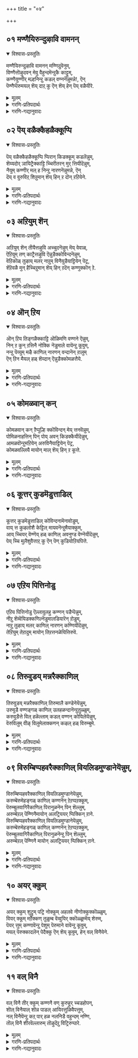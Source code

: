 +++
title = "०४"

+++


## ०१ मण्णैयिरुन्दुऴावि वामनन्
<details open><summary>विश्वास-प्रस्तुतिः</summary>

मण्णैयिरुन्दुऴावि वामनन् मण्णिदुवॆनुम्,  
विण्णैत्तॊऴुदवन् मेवु वैहुन्दमॆन्ऱुकै काट्टुम्,  
कण्णैयुण्णीर् मल्हनिन्ऱु कडल् वण्ननॆन्नुमन्ने\!, ऎन्   
पॆण्णैप्पॆरुमयल् शॆय् दाऱ् कु ऎन् शॆय् हेन् पॆय् वळैयीरे.
</details>

<details><summary>मूलम्</summary>

मण्णैयिरुन्दुऴावि वामनन् मण्णिदुवॆनुम्,  
विण्णैत्तॊऴुदवन् मेवु वैहुन्दमॆन्ऱुकै काट्टुम्,  
कण्णैयुण्णीर् मल्हनिन्ऱु कडल् वण्ननॆन्नुमन्ने\!, ऎन्   
पॆण्णैप्पॆरुमयल् शॆय् दाऱ् कु ऎन् शॆय् हेन् पॆय् वळैयीरे.
</details>

<details><summary>गरणि-प्रतिपदार्थः</summary>

मण्णै = भूमियन्नु, इरुन्दु = बग्गि, तुऴावि = सवरि \(कैयिन्द\), वामनन् मण् इदु = इदु वामनन भूमि, ऎन्नुम् = ऎन्नुत्ताळॆ, विण्णै = आकाशक्कॆ, तॊऴुदु = कैमुगिदु, अवन् मेवु = अवनु नित्यवास माडुव, वैहुन्दम् ऎन्ऱु = वैकुण्ठ ऎन्दु, कैकाट्टुम् = तोरिसुत्ताळॆ \(कैचाचि\), कण्णै = कण्णन्नु, उळ् नीर् = ऒळगिन नीरु, मल् ह निन्ऱु = उक्कि हरियुवन्तॆ निन्तिरलु, कडल् वण्णन् ऎन्नुम् = कडलिन बण्णदवनु ऎन्नुत्ताळॆ, अन्ने = तायन्दिरे, ऎन् पॆण्णै = नन्न मगळन्नु \(मगळिगॆ\) पॆरुमयल् शॆय् दा ऱ् कु = दॊड्ड हुच्चियन्नु माडिदवरिगॆ, \(दॊड्ड हुच्चु हिडिसिदवरिगॆ\), ऎन् शॆय् हेन् = एनु माडलि, पॆय् वळैयीरे = कैयल्लि बळॆयन्नु धरिसिरुववरे. 
</details>

<details><summary>गरणि-गद्यानुवादः</summary>

बग्गि भूमियन्नु कैयिन्द सवरि, ’इदु वामनन भूमि’ ऎन्नुत्ताळॆ, आकाशक्कॆ कैमुगिद, अत्त कडॆ कैमाडि तोरिसुत्ता, ’अवनु नित्यवास माडुव वैकुण्ठ’ ऎन्नुत्ताळॆ. कण्णल्लि उक्किहरियुवन्तॆ नीरु निन्तिरलु, ’कडल् वण्ण’ ऎन्नुत्ताळॆ. कैयल्लि बळॆयन्नु धरिसिरुववरे, नन्न मगळिगॆ दॊड्ड हुच्चु हिडिसिदवरिगॆ एनु माडलि? 

ई तिरुवाय् मॊऴियल्लि आळ्वाररु मत्तॆ ’नायकि’ आगिद्दारॆ. तन्न नायकनन्नु कुरितु बगॆबगॆयागि स्मरिसुत्ताळॆ. कण्णॆदुरल्लि अवळिगॆ कण्डु बन्द याव होलुव वस्तुवादरू अवन \(भगवन्तन\) नॆनपन्नु मूडिसुत्तदॆ. 

नायकिय विचित्रवर्तनॆयन्नु कण्डु अवळ ’तायि’ \(नायकिगॆ ऒब्ब तायियिद्दाळॆम्ब भावनॆ\) मरुगुत्ताळॆ. तन्न मगळु ऎल्ला हॆङ्गळन्तॆ प्रापञ्चिक सुखदत्त योचनॆयन्नु हरिसुवुदिल्लवल्ल\! अप्रापञ्चिक रीतियल्लि अवळु नडॆदुकॊळ्ळुत्तिद्दाळल्ल\! अवळ आशॆपूर्णगॊळ्ळुवुदिल्लवल्ल\! ऎम्ब ई व्यथॆयन्नु आ”तायि’ इतर तायन्दिरॊडनॆ हेळिकॊण्डु विलपिसुत्ताळॆ. भगवद्विषयिक भावनॆगळिन्द तुम्बिद ई तिरुवाय् मॊऴि स्वारस्यपूर्णवागिदॆ. 

“मण्णैयिरुन्दु तुळावि वामनन् मण् ऎन्नुम्” – “नन्न मगळु नॆलवन्नु कैयिन्द सवरुत्ता, अदर बगॆगॆ विश्वासवन्नु तोरिसुत्ता, ’इदु वामन नॆल’ ऎन्नुत्ताळॆ”. इल्लि, वामन त्रिविक्रमावतारगळ भगवन्तन अद्भुतलीलॆयन्नु नॆनपिगॆ तरुत्तदॆ. दिव्यसुन्दरनाद वामनवटुवागि बलिचक्रवर्तिय यागशालॆगॆ भगवन्तनु बन्द. तन्न हॆज्जॆयल्लि मूरु हॆज्जॆगळ नॆलवन्नु बेडिद. दानवन्नु बलियिन्द पडॆदुकॊण्ड कूडले स्वामियु त्रिविक्रमनागि बॆळॆद. तन्न ऒन्दु हॆज्जॆयन्नु भूमिय तुम्ब विस्तरिसि, ’इदो ऒन्दु हॆज्जॆ आयितु’ ऎन्द. अन्दिनिन्द भूमियु भगवन्तन स्वत्ते ऎम्ब सत्यवन्नु तोरिसिकॊट्ट. 

“विण्णैत्तॊऴुदु अवन् मेवु वैहुन्दम् ऎन्ऱु कैकाट्टुवन्” ’नन्न मगळु आकाशक्कॆ कैमुगिदु, अत्त कडॆ कैचाचि, “अदु अवनिरुव वैकुण्ठ” ऎन्नुत्ताळॆ. भूमियू आकाशवू भगवन्तन सृष्टियाद पञ्चभूतगळन्नु सूचिसुवुदु. पञ्चभूतगळिन्दले जगत्तिन ऎल्ला वस्तुगळु सृष्टियादवु. ’नायकि’यू अष्टे\! ’नानू अवन सृष्टिये, अवन स्वत्ते’ ऎन्दु अवळ भावनॆ इरबहुदु. आकाशद दिक्किनल्ले, ऎन्दरॆ, मेलण दिक्किनल्लि ’परमपद’विदॆयॆन्नुत्तारॆ. ’नायकि’गॆ अदर नॆनपु बन्दिरबेकु. तानु तन्न प्रियनॊडनॆ सेरि आनन्दिसुव स्थळवे वैकुण्ठ \(परमपद\) ऎन्दु अवळ मनस्सिगॆ बन्दिरबेकु. अरितु, इल्लि परमपदद स्मरणॆ इदॆ. 

कण्णैयुण्णीर् मल् ह निन्ऱु कडल् वण्णनॆन्नुम्” – अवळु”कडल् वण्ण’ ऎन्दु तन्न नायकनन्नु स्मरिसिकॊळ्ळुत्ताळॆ. अवन नॆनपु बन्दागलॆल्ला, अवनन्नु स्मरिसिकॊण्डागलॆल्ला, अवळ कण्णुगळल्लि नीरु तुम्बि तुळुकुत्तदॆ. ऎष्टु बगॆयल्लि भगवन्तनन्नु कुरितु चिन्तिसिदरू अवन कृपॆ तनगॆ उण्टागलिल्लवल्ल ऎन्दु अवळ कॊरगु. अदन्नु सूचिसुवुदु आ कण्णीरु. 

तायि हेळुत्ताळॆ- कैगळल्लि बळॆगळन्नु धरिसिदवरे \(ऎन्दरॆ, सौभाग्यवतियरागि मक्कळन्नु पडॆदु संसारनडॆसुत्ता, जीवनद कष्टसुखगळन्नू दुःखसङ्कटगळन्नू अनुभविसि अरितवरु – इतर मातॆयरु\) नन्न मगळिगॆ बलवाद हुच्चु हिडिदिदॆ. अदु भगवद्विषयवाद हुच्चु, कण्डिरा\! अवळु नॆलवन्नु सवरुत्ता ’इदु वामनन नॆल’ ऎन्नुत्ताळॆ. आकाशक्कॆ कैमुगिदु, कैचाचि, ’अदु अवन परमपद’ ऎन्नुत्ताळॆ. अवन तिरुनामगळन्नु स्मरिसुत्ता, अवळ कण्णुगळल्लि नीरु तुम्बि तुळुकुत्तदॆ. हीगॆ, अवळिगॆ व्यामोहद हुच्चन्नु हिडिसिदवन विषयदल्लि नानेनु माडलि? 

पाशुरद उद्दक्कू भक्तिभाववन्नु हेळुत्तदॆ. उत्कटवागि भक्तियुळ्ळवनु ऒन्दु बगॆय ’हुच्चने’, अवनदु ’भक्तिय हुच्चु’ –’भगवन्तन हुच्चु’.

भगवन्तनु नमगॆ नीडिरुव ऎल्ला सौकार्यगळिगू नावु कृतज्ञरागि, अवनिगॆ नम्रतॆयिन्द ऎरगुत्ता, अवनन्नु ऎडॆबिडदन्तॆ स्मरिसुत्तिरुवुदे अवनल्लि भक्तिमाडुव रीति- ऎन्दु सूचिसलागिदॆ.
</details>



## ०२ पॆय् वळैक्कैहळैक्कूप्पि
<details open><summary>विश्वास-प्रस्तुतिः</summary>

पॆय् वळैक्कैहळैक्कूप्पि प्पिरान् किडक्कूम् कडलॆन्नुम्,  
शॆय्यदोर् ञायिट्रैक्काट्टि च्चिरीतरन् मुर् त्तियीदॆन्नुम्,  
नैयुम् कण्णीर् मल् ह निन्ऱु नारणनॆन्नुमन्ने, ऎन्  
दॆय् व वुरुविऱ् शिऱुमान् शॆय् हिन् ऱ दॊन् ऱऱियेने.
</details>

<details><summary>मूलम्</summary>

पॆय् वळैक्कैहळैक्कूप्पि प्पिरान् किडक्कूम् कडलॆन्नुम्,  
शॆय्यदोर् ञायिट्रैक्काट्टि च्चिरीतरन् मुर् त्तियीदॆन्नुम्,  
नैयुम् कण्णीर् मल् ह निन्ऱु नारणनॆन्नुमन्ने, ऎन्  
दॆय् व वुरुविऱ् शिऱुमान् शॆय् हिन् ऱ दॊन् ऱऱियेने.
</details>

<details><summary>गरणि-प्रतिपदार्थः</summary>

पॆय् वळैक्कै = तॊट्ट बळॆगळ कैगळन्नु, कूप्पि = जोडिसि \(अञ्जलि माडि\), पिरान् = परमोपकारियु, किडक्कूम् = पवडिसुव, कडल् = कडलु, ऎन्नुम् = ऎन्नुत्ताळॆ, शॆय्यदु = सुन्दरवाद \(कॆम्बण्णद\), ओर् = साटियिल्लद, ञायिट्रै काट्टि = सूर्यनन्नु तोरिसि, शिरीतरन् मूर् त्ति = श्रीधरन मूर्तियु, ईदु ऎन्नुम् = इदे ऎन्नुत्ताळॆ, नैयुम् = बाडि होगुत्ताळॆ \(कॊरगुत्ताळॆ\), कृशहॊन्दुत्ताळॆ, कण् नीर् मल् हि = कण्णल्लि तुळुकुवन्तॆ नीरु निन्तु, नारणन् ऎन्नुम् = नार्‍आयण, ऎन्नुत्ताळॆ, अन्ने = तायन्दिरॆ, ऎन् दॆय् वम् = नन्न देवतॆये आदवळु, उरुविल् = रूपदल्लि शिरुमान् = ऎळॆयहरॆयद जिङ्कॆयन्तिरुववळु, शॆय् हिन् ऱदु = माडुत्तिरुवुदु, ऒन्ऱु = स्वल्पवू, अऱियेने = तिळिदुकॊळ्ळलारॆनल्ल. 
</details>

<details><summary>गरणि-गद्यानुवादः</summary>

तॊट्ट बळॆगळ कैगळन्नु जोडिसि, अञ्जलिमाडि, ’परमोपकारियु पवडिसुव कडलु’ ऎन्नुत्ताळॆ. सुन्दरवाद कॆम्बण्णद सूर्यनन्नु तोरिसि, श्रीधरनमूर्ति इदे ऎन्नुत्ताळॆ. बाडि कृशगॊळ्ळुत्ताळॆ, कण्णल्लि तुळुकुवन्तॆ नीरु निल्ललु, नारायण ऎन्नुत्ताळॆ, तायन्दिरे, नन्न देवतॆये अवळु, रूपदल्लि, ऎळॆय हरॆयद जिङ्कॆयन्तॆ इरुववळु माडुत्तिरुवुदु स्वल्पवू अरियलारॆनल्ल\!

हिन्दिन पाशुरद विषयवन्नु इल्लि मुन्दुवरिसलागिदॆ. 

तायि हेळुत्ताळॆ- मातॆयरे, नन्न मगळु पाल्गडलन्नु स्मरिसिदाग, परमभक्तियिन्द कैमुगियुत्ताळॆ. ’परमोपकारियाद भगवन्तनु अनन्तनन्नु हासुगॆयागि माडिकॊण्डु पवडिसुव स्थळ अदु’ ऎन्नुत्ताळॆ. अवन दिव्यमङ्गळ विग्रहवन्नु अदु नॆनपिगॆ तरुत्तदॆयेनो\! तन्न नायकनिगागि बाडि बसवळियुत्ताळॆ. ’नारायण’ ऎन्दु मुन्तागि अवन नामवन्नु नॆनॆयुवागलॆल्ला अवळ कण्णुगळल्लि नीरु तुम्बि तुळुकुत्तदॆ. रूपदल्लि अवळु देवतॆयॆ\! जिङ्कॆय कण्णुगळन्तिरुव अवळ कण्णुगळे साकु, अवळ सॊबगन्नु हॆच्चिसुवुदक्कॆ. इन्थ ऎळॆय हरॆयद हुडुगियु माडुत्तिरुवुदु एनॆन्दागलि, एकॆ अवळु हागॆ ऎन्दागलि ननगॆ स्वल्पवू अर्थवागुवुदिल्लवल्ल\! 

भक्तन नडॆ, नुडि ऎल्लवू विलक्षण. प्रापञ्चिकदल्लि इळिय मुळुगिदवरिगॆ भक्तन रीति अर्थवागुवुदादरू हेगॆ? 

भगवन्तनन्नु नॆनपिगॆ तरुव विषयगळागलि, वस्तुगळागलि भक्तनिगॆ प्रियवादवु. अवुगळन्नु नोडि आनन्दिसुत्ता, अवुगळन्नु कुरितु हेळुत्ता, कीर्तिसुत्ता भक्तनु काल कळॆयुवुदु.
</details>



## ०३ अऱियुम् शॆन्
<details open><summary>विश्वास-प्रस्तुतिः</summary>

अऱियुम् शॆन् तीयैत्तऴुवि अच्चुदनॆन्नुम् मॆय् वेवाळ्,  
ऎऱियुम् तण् काट्रैत्तऴुवि ऎन्नुडैक्कोविन्दनॆन्नुम्,  
वॆऱिकॊळ् तुऴाय् मलर् नाऱुम् विनैयुडैयाट्टियेन् पॆट्र,  
शॆऱॆवळै मुन् हैच्चिऱुमान् शॆय् हिन् ऱदॆन् कण्णुक्कॊन् ऱे.
</details>

<details><summary>मूलम्</summary>

अऱियुम् शॆन् तीयैत्तऴुवि अच्चुदनॆन्नुम् मॆय् वेवाळ्,  
ऎऱियुम् तण् काट्रैत्तऴुवि ऎन्नुडैक्कोविन्दनॆन्नुम्,  
वॆऱिकॊळ् तुऴाय् मलर् नाऱुम् विनैयुडैयाट्टियेन् पॆट्र,  
शॆऱॆवळै मुन् हैच्चिऱुमान् शॆय् हिन् ऱदॆन् कण्णुक्कॊन् ऱे.
</details>

<details><summary>गरणि-प्रतिपदार्थः</summary>

अऱियुम् = तिळिवळिकॆगॆ बरुव, शॆम् तीयै = कॆम्पनॆय बॆङ्कियन्नु, तऴुवि = \(कैयिन्द\) सवरि, अच्चुदन् ऎन्नुम् = ’अच्युत’ ऎन्नुत्ताळॆ, मॆय् = मैयॆल्ल, वेवाळ् = बॆन्दु होगुत्तिद्दाळॆ, ऎऱयुम् = बीसुव, तण् काट्रै = तङ्गाळियन्नु, तऴुवि = सवरि, ऎन्नुडै = नन्न, कोविन्दन् ऎन्नुम् = गोविन्द ऎन्नुत्ताळॆ, वॆऱिकॊळ् = परिमळ तुम्बिद, तुऴाय् मलर् = तुलसिय हूगळु, नाऱुम् = सुवासनॆयिन्द तुम्बिरुत्तदॆ अवळल्लि, विनैयुडैयाट्टियेन् = पापगळन्नुळ्ळ नानु, पॆट्र = पडॆद, शॆऱिवळै मुन् है = तुम्बिद बळॆगळ मुङ्गैय, शिऱुमान् = ऎळॆय जिङ्कॆयन्थवळु, शॆय् हिन् ऱदु= माडुत्तिरुवुदु, ऎन् कण्णुक्कु = नन्नकण्णिगॆ, ऒन् ऱॆ = ऒन्दे? \(ऎरडे?\) 
</details>

<details><summary>गरणि-गद्यानुवादः</summary>

तिळिवळिकॆगॆ बरुव सुडुव बॆङ्कियन्नु कैयिन्द सवरुत्ता ’अच्चुत’ ऎन्नुत्ताळॆ. मैयल्लि \(ताने\) बॆन्दु होगुत्तिद्दाळॆ. बीसुव तङ्गाळियन्नु कैयिन्द सवरुत्ता ’नन्न गोविन्द’ ऎन्नुत्ताळॆ. परिमळ तुम्बिद तुलसिय हूगळु अवळल्लि सुवासनॆयिन्द तुम्बिदॆ. पापगळन्नुळ्ळ नानु पडॆद, तुम्बिद कैबळॆगळ मुङ्गैय ऎळॆय जिङ्कॆयन्थवळु माडुत्तिरुवुदु नन्न कण्णिगॆ ऒन्दे? 

’बॆङ्किगॆ सुडुवुदु स्वभाव’, ’तङ्गाळिगॆ हितवागि बीसुवुदु स्वभाव’ – आदरॆ इवु परस्पर विरुद्धवादवु. नायकिगॆ इवु ऎरडू हितवागि, भगवन्तन \(तन्न नायकिन\) नॆनपन्नु तरुत्तवॆ. 

’मॆय् वेवाळ्’ – नायकिय देह, भगव्न्तन अगलिकॆयिन्द बॆन्दु बसवळियुत्तदॆ. 

“शॆऱिवळै मुन् हैच्चिऱुमान्” – नायकिय मुङ्गैगळ तुम्ब बळॆगळु. ऎळॆय जिङ्कॆयन्तॆ अवळू तुम्ब चञ्चल विशालवू सुन्दरवू चपलतॆयन्नुळ्ळ कण्णुगळन्नुळ्ळवळु. 

“शॆय् हिन् ऱदु ऎन् कण्णुक्कु ऒन् ऱे” – अवळु माडुत्तिरुव, भगवन्तनन्नु बयसि माडुत्तिरुव, कॆलसगळु ऒन्दे ऎरडे? नन्न कण्ण मुन्दॆ ऎष्टो नडॆयुत्तिरुत्तवॆ. अवुगळन्नॆल्ला कुरितु नानु हेळलार्‍ऎनल्ल. 

तायि हेळुत्ताळॆ- सुडुव बॆङ्कि नन्न मगळिगॆ हितवागिरुत्तदॆ. अदन्नु तन्न कैयिन्द सवरुत्ता ’अच्युता’ \(नाशविल्लदवने\) ऎन्नुत्ताळॆ. बीसुव तङ्गाळियन्नु सवरुत्ता ’नन्न गोविन्द’ ऎन्नुत्ताळॆ. अवळु भगवन्तनिगॆ इष्टवाद परिमळ पूर्णवाद तुलसिय वासनॆ तुम्बिरुत्तदॆ. अवळु तन्नमुङ्गैगळल्लि तुम्ब बळॆयन्नु तॊट्टिद्दाळॆ. ऎळॆय जिङ्कॆयन्तॆ अवळु चञ्चलळागिद्दाळॆ. तायन्दिरे, नन्न कण्ण मुन्दॆ अवळु माडुव कॆलस ऒन्दे ऎरडे? अवुगळन्नु ऎष्टॆन्दु हेळलि\! भगवन्तनिगागि अवळु मैसॊरगि बाडुत्तिद्दाळल्ल.

यारु भिन्नस्वभावद वस्तुगळन्नु ऒन्दे बगॆयल्लि भाविसिकॊळ्ळूवरो अवरन्नु ’स्थितप्रज्ञ’ ऎन्नुत्तारॆ. मनस्सु अवरिगॆ निलुकडॆयल्लिरुत्तदॆ. अवरु भगवन्तनिगॆ तुम्ब समीप.
</details>



## ०४ ऒन् ऱिय
<details open><summary>विश्वास-प्रस्तुतिः</summary>

ऒन् ऱिय तिङ्गळैक्काट्टि ऒळिमणि वण्णने ऎन्नुम्,  
निन् ऱ कुन् ऱत्तिनै नोक्कि नॆडुमाले वायॆन्ऱु कूवुम्,  
नन्ऱु पॆय्युम् मऴै काणिल् नारणन् वन्दानॆन् ऱालुम्  
ऎन् ऱिन मैयल् हळ् शॆय्दान् ऎन्नुडैक्कोमळत्तैये.
</details>

<details><summary>मूलम्</summary>

ऒन् ऱिय तिङ्गळैक्काट्टि ऒळिमणि वण्णने ऎन्नुम्,  
निन् ऱ कुन् ऱत्तिनै नोक्कि नॆडुमाले वायॆन्ऱु कूवुम्,  
नन्ऱु पॆय्युम् मऴै काणिल् नारणन् वन्दानॆन् ऱालुम्  
ऎन् ऱिन मैयल् हळ् शॆय्दान् ऎन्नुडैक्कोमळत्तैये.
</details>

<details><summary>गरणि-प्रतिपदार्थः</summary>

ऒन् ऱिय = परिपूर्णनाद, तिङ्गळै काट्टि = चन्द्रनन्नु तोरिसि, ऒळि मणि वण्णने = हॊळॆयुव नीलरत्नद बण्णदवने, ऎन्नुम् = ऎन्नुत्ताळॆ, निन् ऱ = ऎत्तरवागि निन्तिरुव, कुन् ऱत्तिनै = बॆट्टवन्नु, नोक्कि = नोडि, नॆडुमाले वा = सर्वेश्वरने बा, ऎन्ऱु कूवुम् = ऎन्दु कूगि करॆयुत्ताळॆ, नन्ऱुपॆय्युम् = चॆन्नागि सुरियुव, मऴै काणिल् = मळॆयन्नु कण्डरॆ, नारणन् = नारायणने, वन्दान् = बन्दनु, ऎन् ऱ = ऎन्दु, आलुम् = आलापिसुत्ताळॆ \(कूगुत्ताळॆ\), ऎन्ऱु = याव दिन, इनमैहळ् = इन्थ मङ्कुबूदियन्नु, शॆय् दान् = माडिदनु. ऎन्नुडै कोमळत्तैये = नन्न कोमलळादवळन्ने.
</details>

<details><summary>गरणि-गद्यानुवादः</summary>

पूर्णचन्द्रनन्नु तोरिसि ’हॊळॆयुव नीलरत्नद बण्णदवने’ ऎन्नुत्ताळॆ, ऎत्तरवागि निन्तिरुव बॆट्टवन्नुनोडि ’सर्वेश्वरने बा’ ऎन्दु कूगि करॆयुत्ताळॆ. चॆन्नागि सुरियुव मळॆयन्नु कण्डरॆ, ’नारायणने बन्दनु’ ऎन्दु आलापिसुत्ताळॆ. नन्न ई कोमलळन्नु याव दिन इन्थ मङ्कुबूदि माडिदनो? 

प्रकृतियल्लि सूर्य, चन्द्र, तारॆगळु, तम्म विलक्षणवाद हॊळपिनिन्द, मिनुगुविकॆयिन्द आकर्षकवादवु. ऎत्तरवागि निन्तिरुव बॆट्ट तन्न निलुविनिन्दले आकर्षकवादद्दु. चॆन्नागि, बिरुसागि, सुरियुव मळॆयु चेतनर मनस्सिगॆ हितवन्नू आह्लादवन्नू तरुवन्थ विलक्षणगुणवुळ्ळद्दु. चन्द्रसूर्यादिगळु भगवन्तन हॊळॆयुव स्वरूपवन्नु तोरिसिदरॆ, \(बॆळगिसिदरॆ\), ऎत्तरवाद बॆट्टवु भगवन्तन त्रिविक्रमावतारद स्वरूपवन्नु तोरिसुवुदु. सुरियुव बिरुसु मळॆ भगवन्तन पूर्णकृपॆयु तन्न सृष्टिय मेलॆ हेगॆ ऎडॆबिडदन्तॆ हरिदुबरुत्तिरुवुदु ऎम्बुदन्नु सूचिसुवुदु. हीगॆये प्रकृतियल्लि विलक्षणवागि कण्डु बरुव ऎल्ला वस्तुगळू भगवन्तन ऒन्दल्ल ऒन्दु गुणवन्नु, रूपवन्नु, स्वभाववन्नु तिळियपडिसुवुदु. आद्दरिन्द अन्थ वस्तुगळु भक्तनिगॆ तुम्ब आकर्षकवागि कण्डुबरुवुदु. 

तायि हेळुत्ताळॆ. सुकुमारियाद नन्न मगळु प्रकृतियल्लि कण्डु बरुव विलक्षण वस्तुगळु भगवन्तनन्ने नॆनपिगॆ तरुत्तवॆ ऎन्नुत्ताळॆ. पूर्णचन्द्रनन्नु नोडिदाग “हॊळॆयुव नीलरत्नद बण्णद स्वामियु अदो अल्लिद्दानॆ” ऎन्नुत्ताळॆ. ऎत्तरवागि निन्तिरुव बॆट्टवन्नु नोडिदाघ, ’सर्वरक्षकनाद भगवन्त’ ऎन्नुत्ताळॆ. चॆन्नागि सुरियुव मळॆयन्नु कण्डाग ’सर्वेश्वरनाद नारायणने परमपददिन्द इळिदु बन्दनु” ऎन्नुत्ताळॆ. हीगॆल्ला अवनिगागि आलापिसुवन्तॆ मङ्कुबूदियन्नु अवळ नायकनु अदॆन्दु चॆल्लिदनो काणॆनल्ल\!” 

भक्तनिगॆ यावुदु प्रियवो आकर्षकवो अदॆल्ल प्रापञ्चिकनिगॆ विचित्रवादद्दु. भक्तन नडॆनुडिय विषयवू अष्टॆ.
</details>



## ०५ कोमळवान् कन्
<details open><summary>विश्वास-प्रस्तुतिः</summary>

कोमळवान् कन् ऱैप्पुल्हि क्कॊविन्दन् मेय् त्तनवॆन्नुम्,  
पोमिळनाहत्तिन् पिन् पोय् अवन् किडक्कैयीदॆन्नुम्,  
आमळवॊन्ऱुमऱियेन् अरुविनैयाट्टियेन् पॆट्र,  
कोमळवल्लियै मायोन् माल् शॆय् हिन् ऱ कूत्ते.
</details>

<details><summary>मूलम्</summary>

कोमळवान् कन् ऱैप्पुल्हि क्कॊविन्दन् मेय् त्तनवॆन्नुम्,  
पोमिळनाहत्तिन् पिन् पोय् अवन् किडक्कैयीदॆन्नुम्,  
आमळवॊन्ऱुमऱियेन् अरुविनैयाट्टियेन् पॆट्र,  
कोमळवल्लियै मायोन् माल् शॆय् हिन् ऱ कूत्ते.
</details>

<details><summary>गरणि-प्रतिपदार्थः</summary>

कोमळम् = कोमलवागि बॆळॆदिरुव \(ऎळॆय\), वान्= सुन्दरवाद, कन् ऱै = करुगळन्नु \(करुवन्नु\), पुल्हि = मैसवरि, कोविन्दन् मेय् त्तन = गोविन्दनु मेयिसिदवु, ऎन्नुम् = ऎन्नुत्ताळॆ, पोम् = हरिदुहोगुव, इळनाहत्तिन् = ऎळॆय नागद \(सर्पद\), पिन् पोय् = हिन्दॆ होगि, अवन् = अवनु \(तन्न नायकनु\), किडक्कै = पवडिसुवुदु, ईदु = इदु, ऎन्ऱाळ् = ऎन्नुत्ताळॆ, आम् = आगुव, अळवु = रीति, ऒन्ऱुम् = स्वल्पवू, अऱियेन् = तिळियॆनु, अरु विनैयाट्टियेन् = क्रूरपापगळन्नुमाडिदवळाद नानु, पॆट्र = हडॆद, कोमळम् वल्लियै= कोमलवागि बॆळॆद बळ्ळियन्नु \(बळ्ळियन्तॆ कोमलवाघि बॆळॆदवळन्नु\), मायोन् = मायगारनु \(आश्चर्यकारियु\), माल् शॆय् हिन् ऱ = मोहगॊळिसुव, कूत्ते = कुणिदाटवे. \(कुणिदाटवन्ने\). 
</details>

<details><summary>गरणि-गद्यानुवादः</summary>

कोमलवागि बॆळॆदिरुव सुन्दरवाद ऎळॆगरुवन्नुतडवि, ’गोविन्दनु मेयिसिदवु’ ऎन्नुत्ताळॆ. हरिदुहोगुव ऎळॆयनागद हिन्दॆ होगि ’अवनु \(तन्न नायकनु\) पवडिसुवुदु इदु’ ऎन्नुत्ताळॆ. आगुव रीतियन्नु स्वल्पवू अरियॆनु. क्रूरपापगळन्नु माडिदवळाद नानु हडॆद बळ्ळियन्तॆ कोमलवागि बॆळॆदवळन्नु मायगारन मोहगॊळिसुव कुणिदाटवन्ने. 

“कोमळवान् कन् ऱै पुल् हि’ कोविन्दन् मेय् त्तन’ वॆन्नुम्” – भगवन्तनु श्रीकृष्णनागि अवतरिसि, नन्दगोकुलदल्लि बॆळॆयुत्तिद्दाघ, अल्लिन गोवळ बालकरॊडगूडि, तानू दनकरुगळन्नु हिम्बालिसि, अवुगळन्नु मेयिसलु काडिगॆ होगुत्तिद्दनु. याव करुवन्नु ’नायकि’ नोडिदरू अवळिगॆ श्रीकृष्णन नॆनपु बरुत्तिद्दद्दरिन्द अदन्नु अवळु तडवि, मुद्दु माडुत्तिद्दळु. आ मूलक तन्नपरियतमनिगॆ तानु सल्लिसुव प्रेमवन्नु सूचिसुत्तिद्दळु. 

“पोमिळनाहत्तिन् पि पोय् अवन् किडक्कै ऎन् ऱाळ्” – हावु कण्णिगॆ बिद्द कूडले, अदु भगवन्तन नॆनपन्नु तरुत्तित्तु. भगवन्तनिगॆ हावु\(शेषनु\) हासुगॆयाद्दरिन्द, हावन्नु कण्डाग अदक्कू तक्क गौरववन्नु कॊडुत्ताळॆ. 

“आमळवॊण्ऱुम् अऱियेन्” – नायकिय तायि हीगॆल्ला हेळिकॊळ्ळुत्ताळॆ. तन्न ऎळॆय यौवनद मगळु चित्रविचित्रवागि वर्तिसुवुदन्नु कण्डु अवळॆन्नुत्ताळॆ, याव समयदल्लि इवळिगॆ एनागुवुदो ननगॆ तिळियदल्ल\!  

तायि हेळुत्ताळॆ- तायन्दिरे, नन्नमगळ विचित्रवर्तनॆयन्नु एनॆन्दु हेळलि. सॊम्पागि बॆळॆदिरुव ऎळॆगरुगळन्नु कण्डकूडले, अवळु अवुगळन्नु हिडिदु, कत्तु मैसवरि, मुद्दुमाडुत्ताळॆ. मत्तु ’गोविन्दन मेयिसिदवु इवु’ ऎन्नुत्ताळॆ. हरिदुहोगुत्तिरुव हावन्नु कण्डाग, अदन्नु हिम्बालिसि होगुत्ताळॆ. मत्तु ’अदु भगवन्तन हासुगॆ’ ऎन्नुत्ताळॆ. इन्नु मुन्दॆ अवळिगॆ एनागुवुदो अवळु हेगॆ नडॆदुकॊळ्ळुत्ताळो ननगॆ तिळियदल्ल. अवळिगॆ मोडिहाकिद मायगारन आट हेगिदॆ कण्डिरा.

भगवन्तनन्नु नॆनपिगॆ तरुव याव वस्तुवन्नु कण्डरू भक्तन मनस्सु उद्वेगगॊळ्ळुत्तदॆ.
</details>



## ०६ कूत्तर् कुडमॆडुत्ताडिल्
<details open><summary>विश्वास-प्रस्तुतिः</summary>

कूत्तर् कुडमॆडुत्ताडिल् कोविन्दनामॆनावोडुम्,  
वाय् त्त कुऴलोशै केट्टिल् मायवनॆन्ऱुमैयाक्कुम्,  
आय् च्चियर् वॆण्णॆय् हळ् काणिल् अवनुण्ड वॆण्नॆयीदॆन्नुम्,  
पेय् च्चि मुलैशुवैत्ताऱ् कु ऎन् पॆण् कुडियोऱियपित्ते.
</details>

<details><summary>मूलम्</summary>

कूत्तर् कुडमॆडुत्ताडिल् कोविन्दनामॆनावोडुम्,  
वाय् त्त कुऴलोशै केट्टिल् मायवनॆन्ऱुमैयाक्कुम्,  
आय् च्चियर् वॆण्णॆय् हळ् काणिल् अवनुण्ड वॆण्नॆयीदॆन्नुम्,  
पेय् च्चि मुलैशुवैत्ताऱ् कु ऎन् पॆण् कुडियोऱियपित्ते.
</details>

<details><summary>गरणि-प्रतिपदार्थः</summary>

कूत्तर् = कुणितवाडुववरु, कुडम् = कॊडवन्नु, ऎडुत्तु = ऎत्ति \(ऎसॆदु\), आडिल् = आडिदरॆ, कोविन्दन् आम् =गोविन्दने हौदु \(गोविन्दन सॊबगु\), ऎना = ऎन्नुत्ता, ओडुम् = ओडुत्ताळॆ, वाय् त्त = नुडिसिद \(श्रेष्ठवाद\), कुऴल् ओशै = कॊळलिन ध्वनियन्नु, केट्टिल् = केळिदरॆ, मायवन् आश्चर्यकारि, ऎन्ऱु = ऎन्दु, मैयाक्कुम् = व्यामोहगॊळ्ळुत्ताळॆ, आय्च्चियर् = गॊल्लतियर, वॆण्णॆय् हळ् काणिल् = बॆण्णॆगळन्नु कण्डरॆ, अवन् उण्डवॆण्णॆय् = अवनु \(भगवन्तनु\) उण्डबॆण्णॆ, ईदु ऎन्नुम् = इदु ऎन्नुत्ताळॆ, पेय् च्चि = राक्षसिय, मुलै शुवैत्ताऱ् कु = मॊलॆयन्नुण्डवनिगॆ, ऎन् = नन्न, पॆण् कॊडि = नन्न मगळॆम्ब बळ्ळियु \(बळ्ळियन्तॆ कोमलळाद नन्न मगळु\), एऱिय = हच्चिकॊण्ड, पित्तु ए = हुच्चे अल्लवे \(हुच्चु, एनाश्चर्य\!\) 
</details>

<details><summary>गरणि-गद्यानुवादः</summary>

कॊडद कुणितवन्नाडुववरु कॊडवन्नु ऎत्ति ऎसॆदु आडिदरॆ, ’गोविन्दन सॊबगु’ ऎन्नुत्ता ओडुत्ताळॆ. नुडिसिद \(श्रेष्ठवाद\) कॊळलिन ध्वनियन्नु केळिदरॆ “आश्चर्यकारि’ ऎन्दु व्यामोहगॊळ्ळुत्ताळॆ. राक्षसिय मॊलॆयन्नुण्डवनिगॆ बळ्ळियन्तॆ कोमलळाद नन्न मगळु हच्चिकॊण्ड हुच्चु\! एनाश्चार्य\! 

ई पाशुरदल्लि भगवन्तन श्रीकृष्णावतारद आश्चर्यकर बालचेष्टिगळन्नु सुन्दरवाद रीतियल्लि स्मरिसिकॊळ्ळलागुत्तदॆ. 

“कूत्तर् कुडमॆडुत्ताडिल्...........” कॊडद कुणितदवरु ऊरिगॆ बन्दु, अवर चळकवन्नु, नैपुण्यवन्नु तोरिसि कुणिदाडुत्तिद्दरॆ, ’नायकि’गॆ बालकृष्णन नॆनपु तप्पदॆ बरुत्तित्तु. कूडले ’गोविन्दन सॊबगु’ ऎन्नुत्ता अल्लिगॆ ओडुत्तिद्दळु. गोविन्दन कॊडद कुणितद सॊबगु इल्लि कण्डुबरुवुदो इल्लवो ऎम्ब आशॆयिन्द अदन्नु नोडि नलियलु. 

“वाय् त्त कुऴलोशैकेट्टल्............” इम्पाद कॊळलिन नादवु ’नायकि’य किविगॆ बिद्दकूडले श्रीकृष्णन कॊळलिन नादद नॆनपु बरुत्तित्तु. कूडले अवळु ’मायकारि’ ऎन्दु उद्गरिसुत्तिद्दळु. आ मायकारिय कॊळलिन नादवे अल्लवे गोकुलद गॊल्ल युवतियरन्नु अवन बळिगॆ आकर्षिसुत्तिद्दद्दु\! तम्मतम्म मनॆमठगळन्नू कॆलस कार्यगळन्नू मरॆतु अवनॊडनॆ आनन्ददिन्द कालकळॆयुत्तिद्दद्दु? 

“आय् च्चियर् वॆण्णॆय् हळ् काणिल्.............” ’नायकि’य कण्णिगॆ बॆण्णॆहॊत्तु तरुवुदु बिद्दितॆन्दरॆ, कूडले अवळु श्रीकृष्णन नॆनपु माडिकॊळ्ळुत्तिद्दळु. बालकृष्णनु नन्दगोकुलदल्लि गॊल्लतियर मनॆगळल्लि भद्रवागि इट्टिद्द बॆण्णॆयन्नु कद्दुतिन्नुवुदु? मत्तु मारुवुदक्कागि बॆण्णॆयन्नु हॊत्तु होगुव गॊल्लतियरन्नु अड्डगट्टि, अवर बॆण्णॆयन्नुण्डु आनन्दिसुवुदू अवळ नॆनपिगॆ बरुत्तित्तु. कूडले अवळु ’अवनुण्ड बॆण्णॆ इदु’ ऎन्नुत्तिद्दळु. भगवन्तनु आरोहिसि मिक्क प्रसाडवाद बॆण्णॆ इदु ऎम्बन्तॆ. 

“पेय् च्चि मुलै शुवैत्ताऱ् कु................”, इदु श्रीकृष्णनु ऎरडु तिङ्गळ ऎळॆगूसागिद्दाग नडॆसिद महाद्भुत \(आश्चर्यकर\) प्रसङ्ग. कंसनु तनगॆ शत्रुवागि ऎल्लियो बॆळॆयुत्तिद्द कूसन्नु हुडुकि कॊल्लिसबेकॆन्दु हवणिसि, पूतनि ऎम्ब राक्षसियन्नु कळुहिसिदनु. अवळु नन्दगोकुलक्कॆ बन्दळु. आकर्षकनाद श्रीकृष्णनन्नु कण्डळु. ऎळॆय मक्कळन्नॆल्ला कॊल्लुवुदे अवळ कॆलसवागित्तष्टॆ. तायि यशोदॆ इल्लद वेळॆयन्नु हॊञ्चि, तानु अवळन्तॆ वेषवन्नु मरॆसिकॊण्डु, कपट प्रेमदिन्द मगुवन्नॆत्तिकॊण्डु, तन्न विषद हालन्नूडिसिदळु. मगुवाद कृष्णनु अदन्नु आनन्ददिन्द कुडियुत्ता, अदरॊडनॆ अवळ प्राणवन्नू हीरिबिट्टनु. अनन्तर अल्लिगॆ बन्द यशोदॆगॆ मगुविन मग्गुलल्लि सत्तुबिद्दिद्द राक्षसियन्नु कण्डु भयाश्चर्यगळादवु. इन्थ अद्भुतकारियाद भगवन्तनु ’नायकि’गॆ व्यामोहद हुच्चुहिडिसिरुवुदु एनाश्चर्य\! 

तायि हेळुत्ताळॆ- तायन्दिरे, कॊडद कुणितदवरु बन्दु, कॊडवन्नु बगॆबगॆयागि बीसि आडुत्ता इरुवुदन्नु कण्डरॆ, नन्न मगळु ’गोविन्दन सॊबगु’ ऎन्दु आरॆ नुडियुत्ताळॆ. इम्पाद कॊळलिन नादवन्नु केळिद कूडले “आश्चर्यकारि’ \(इदरिन्दले अल्लवे ऎल्लरन्नू मोहगॊळिसिद्दु\) ऎन्नुत्ताळॆ. गॊल्लतियरु हॊत्तु तरुव बॆण्णॆयन्नु कण्डरॆ,”अवनु उण्ड बॆण्णॆ इदु’ \(अवनु उण्डु नमगागि उळिसिरुव प्रसाद\) ऎन्नुत्ताळॆ. राक्षसिय बळि विषद हालन्नु कुडिदु अवळन्ने कॊन्दु हाकिद आश्चर्यकारियल्लि इवळु हच्चिकॊण्डिरुव हुच्चु ऎन्थाद्दु कण्डिरा\!
</details>



## ०७ एऱिय पित्तिनोडु
<details open><summary>विश्वास-प्रस्तुतिः</summary>

एऱिय पित्तिनोडु ऎल्लावुलहु कण्णन् पडैप्पॆन्नुम्,  
नीऱु शॆव्वॆयिडक्कणिल्नॆडुमालडियारॆन् ऱोडुम्,   
नाऱु तुऴाय् मलर् काणिल् नारणन् कण्णियीदॆन्नुम्,  
तेऱियुम् तेऱादुम् मायोन् तिऱत्तनळेयित्तिरुवॆ.
</details>

<details><summary>मूलम्</summary>

एऱिय पित्तिनोडु ऎल्लावुलहु कण्णन् पडैप्पॆन्नुम्,  
नीऱु शॆव्वॆयिडक्कणिल्नॆडुमालडियारॆन् ऱोडुम्,   
नाऱु तुऴाय् मलर् काणिल् नारणन् कण्णियीदॆन्नुम्,  
तेऱियुम् तेऱादुम् मायोन् तिऱत्तनळेयित्तिरुवॆ.
</details>

<details><summary>गरणि-प्रतिपदार्थः</summary>

एऱिय = हॆच्चिद, पित्तिनॊडु = व्यामोहदिन्द \(हुच्चिनिन्द\), ऎल्ला उलहु = ऎल्ला लोकगळू, कण्णन् पडैप्पु = अत्याकर्षकनु \(श्रीकृष्ण पडॆदद्दु, ऎन्नुम् = ऎन्नुत्ताळॆ, नीऱु= भस्मवन्नु, शॆव्वे = उद्दनागि \(नेरवागि\), इड काणिल् = इडुवुदन्नु कण्डरॆ, नॆडुमाल् आदियार् = सर्वेश्वरन भक्तरु, ऎन्ऱु = ऎन्दु, ओडुम् \(अवरिगॆ ऎरगुवुदक्कॆ\) ओडुत्ताळॆ, नाऱु = परिमळिसुव, तुऱाय् मलर् काणिल् तुलसिय हूवन्नु कण्डरॆ, नार्‍अणन् कण्णि = नारायणन हार्‍अ, ईदु ऎन्नुम् = इदु ऎन्नुत्ताळॆ, तेऱियुम् = \(हुच्चु\) इळिदागलू, तेऱादुम् = इळियदॆ इद्दरू, मायोन् शिऱत्तिनळे = मायकारिय सम्बन्धवळे, इतिरुवे = ई लक्ष्मीदेवियन्थवळु \(पवित्रळाद इवळु\). 
</details>

<details><summary>गरणि-गद्यानुवादः</summary>

हॆच्चिद व्यामोहदिन्द ऎल्ला लोकगळू अत्याकर्षनु पडॆदवु’ ऎन्नुत्ताळॆ. भस्मवन्नु नेरवागि इडुवुदन्नु कण्डकूडले ’सर्वेश्वरन भक्तरु’ ऎन्दु अवर बळिगॆ ओडुवळु. परिमळिसुव तुलसिय हूवन्नु कण्डरॆ ’इदु नारायणन हार’ ऎन्नुत्ताळॆ. \(अवळ हुच्चु\) इळिदागलू इळियदागलू पवित्रळाद इवळु मायकारिय सम्बन्धदवळे. 

“एऱिय पित्तिनॊडु..........................ऎन्नुम्” – भगवद्विषयवाद व्यामोहवन्नु ’पित्तु’ \(हुच्चु\) ऎन्नलागिदॆ. ई हुच्चु हॆच्चिदाग, ’ऎल्ला सृष्टियू भगवन्तनदे – ऎल्ला लोकगळु भगवन्तन स्वत्ते’ ऎन्नुत्ताळॆ.

“नीऱु शॆव्वे काणिल्...........................ओडुम्” – इदु ऎरडु बगॆय भस्मधारिगळन्नु सूचिसुत्तदॆ. भस्मवन्नु अड्डलागि हणॆय मेलॆ धरिसुववरु ऒन्दु बगॆयवरु. अदन्ने उद्दनागि ऎन्दरॆ हणॆगॆ नेरवागि धरिसुववरु इन्नॊन्दु बगॆ. मॊदल बगॆयवरु विष्णुभक्तरल्ल. ऎरडनॆयवरु विष्णुभक्तरु. आद्दरिन्द, आळ्वाररिगॆ विष्णुभक्तर बगॆगॆ व्यामोह. भगवन्तन भक्तरन्नु ’भागवत’रु ऎन्नलागुत्तदॆ. भगवन्तन सेवॆयल्लि तॊडगुवुदु ऎष्टु ऒळ्ळॆयदो, अष्टे फलदायकवादद्दु भागवतर सेवॆ ऎम्बुदन्नु इल्लि विशेषवागि हेळलागुत्तदॆ. 

“नाऱु तुऴाय् मलर् काणिल्.........................ऎन्नुम्’ – तुलसिय हार श्रीमन्नारायणनिगॆ बलु प्रिय. आद्दरिन्द, तुलसिय परिमळवन्नु अनुभविसिद कूडले \(परिमळ मूगिगॆ तगुलिद कूडले\) ’इदु श्रीमन्नारायणन हारद परिमळ’ ऎन्नुत्ताळॆ. 

“तेऱेयुम् तेऱादुम् मायोन् शिऱत्तिनळे................” – ई मगळिगॆ ’हुच्चु’ एरिदरागलि, इळिदरागलि – ऎरडु दॆशॆगळल्लू ऒन्दे आगिरुत्तदॆ. ऎल्ला कालदल्लू अवळु भगवद्व्यामोहवन्ने बॆळॆसिकॊण्डिरुत्ताळल्ल. ऎन्थ आश्चर्यकारि अवनु\! 

तायि हेळुत्ताळॆ- तायन्दिरे, नन्न मगळु भगवन्तनल्लि अत्यन्त व्यामोहगॊण्डिद्दाळॆ. अवळ ई हुच्चु हॆच्चिदाग, ’ऎल्ला लोकगळु भगवन्तन सृष्टिये’ ऎन्नुत्ताळॆ. भस्मधारिगळल्लि नेरवागि भस्मधरिसुववरन्नु कण्डरॆ, आ भागवतर सेवॆगागि आतुरदिन्द ओडुत्ताळॆ. तुलसिय हूविन परिमळ बन्दाग ’इदु नारायणन हार’ ऎन्नुत्ताळॆ. अरितु, इवळ हुच्चु एरिरलि, इळिदिरलि, ऎल्ला कालदल्लू इवळु भगवच्चिन्तनॆयल्ले कालकळॆयुत्ताळॆ, कण्डिरा.
</details>



## ०८ तिरुवुडय् मन्नरैक्काणिल्
<details open><summary>विश्वास-प्रस्तुतिः</summary>

तिरुवुडय् मन्नरैक्काणिल् तिरुमालै कण्डेनेयॆन्नुम्,  
उरुवुडै वण्णङ्गळ् काणिल् उलहळन्दानॆन्ऱुतुळ्ळुम्,  
करुवुडैत्ते विल् हळॆल्लाम् कडल् वण्णन् कोयिलेयॆन्नुम्,  
वॆरुविलुम् वीऴ् विलुमेलाक्कणन् कऴल् हळ् विरुम्बुमे.
</details>

<details><summary>मूलम्</summary>

तिरुवुडय् मन्नरैक्काणिल् तिरुमालै कण्डेनेयॆन्नुम्,  
उरुवुडै वण्णङ्गळ् काणिल् उलहळन्दानॆन्ऱुतुळ्ळुम्,  
करुवुडैत्ते विल् हळॆल्लाम् कडल् वण्णन् कोयिलेयॆन्नुम्,  
वॆरुविलुम् वीऴ् विलुमेलाक्कणन् कऴल् हळ् विरुम्बुमे.
</details>

<details><summary>गरणि-प्रतिपदार्थः</summary>

तिरुउडै = ऎल्ला सम्पत्तुगळन्नुळ्ळ, मन्नरै काणिल् = राजरन्नु कण्डाग, तिरुमालै = लक्ष्मीनाथनन्ने, कण्डेने ऎन्नुम् = कण्डॆनल्ल ऎन्नुत्ताळॆ, उरु उडै = विलक्षण रूपवुळ्ळ, वण्णङ्गळ् काणिल् = प्रकृति वस्तुगळन्नु कण्डाग, उलहळन्दान् ऎन्ऱु = लोकगळन्नळॆदवनु ऎन्दु, तुळ्ळुम् = उत्साहगॊळ्ळुत्ताळॆ, करु उडै = विग्रहगळुळ्ल, तेवु इल् हळ् ऎल्लाम् = देवमन्दिरगळॆल्ला, कडल् वण्णन् कोयिले ऎन्नुम् = कडलवण्णन देवालयवे ऎन्नुत्ताळॆ, वॆरुविलुम् = भयदल्लियू, वीख಼् विलुम् = अपजयदल्लियू \(व्यामोहदल्लियू\), मेला = उत्तमवाद, कण्णन् कऴल् हळ् = आकर्षकन \(श्रीकृष्णन\) पादगळन्ने, विरुमुमे = आशिसुत्ताळॆ. 
</details>

<details><summary>गरणि-गद्यानुवादः</summary>

सकलसम्पत्तुगळन्नुळ्ळ राजरन्नु कण्डाग, ’लोकगळन्नळॆदवनु’ ऎन्दु उत्साहगॊळ्ळुत्ताळॆ. विग्रहगळुळ्ळ देवमन्दिरगळॆल्ला ’कडल् वण्णन देवालयवे’ ऎन्नुत्ताळॆ. भयदल्लियू अपजयदल्लियू \(व्यामोहदल्लियू\) उत्तमनाद आकर्षकन \(श्रीकृष्णन\) पादगळन्ने आशिसुत्ताळॆ. 

ऎल्लॆल्लि सामान्यरीतिगिन्तलू हॆच्चाद आकर्षकवाद रूप, गुण, स्वभावादिगळु कण्डु बरुवुवो अवॆल्ला भगवन्तन अंशगळे ऎन्दु तिळिदवरु हेळुव मातन्नु इल्लि आळ्वाररु सरळवाद रीतियल्लि तिळियपडिसुत्तिद्दारॆ. 

“उरुवुडै वण्णङ्गळ् काणिल् उलहळन्दानॆन्ऱु तुळ्ळुम्” – प्रकृतियल्लि कण्डुबरुव आकर्षकवाद बण्णगळिन्द कूडिद सुन्दरवाद रूपगळन्नु कण्डकूडले अवॆल्लवू लोकगळन्नु अळॆदुकॊण्ड त्रिविक्रमरूपिये ऎन्दु उत्साहदिन्द हेळि आनन्दिसुवळु. 

“वॆरुविलुम् वीऴ् विलुमेलाक्कण्णन्, कऴल् हळ् विरुम्बुमे” – भयवुण्टगलि, जय अपजयगळु बरलि, मोहवुण्टागलि – ऎल्ला मनुष्यावस्थॆगळल्लियू ई नायकियु भगवन्तन तिरुवडिगळन्ने नम्बि आशिसुत्ताळॆ, भगवन्तनन्नु ऎडॆबिडदन्तॆ अवळु आश्रयिसिद्दाळॆ. 

तायि हेळुत्ताळॆ- तायन्दिरे, सकलवैभवगळिन्द कूडिद राजरन्नु \(नन्न मगळु\) कण्डाग, ’लक्ष्मीनाथनन्ने \(महाविष्णुवन्ने\) कण्डॆनल्ल’ ऎन्नुत्ताळॆ. प्रकृतियल्लि सुन्दरवू आकर्षकवू आद वस्तुगळन्नु कण्डाग अद्भुतकारियाद लोकगळन्नळॆदुकॊण्डवने आ रूपदल्लिद्दानॆ \(आ रूपदल्लि तोरिबरुत्तानॆ\) ऎन्नुत्ताळॆ. सुन्दरवाद अर्चाविग्रहगळुळ्ळ देवालयगळन्नु कण्डाग, अवॆल्लवू ’विष्णुमन्दिरगळे’ ऎन्नुत्ताळॆ. अवळिगॆ भयवागलि, अपजयवागलि, मोहवागलि एने आदरू उण्टादाग, अवळु स्वामिय पादगळन्ने बिडदॆ आश्रयिसुत्ताळॆ. 

राजरु विष्णुस्वरूपवॆ; जगत्तु, अदरल्लि विराजिसुव प्रकृति ऎल्लवू विष्णुस्वरूप, विष्णुमय – लोकदल्लि सुन्दरवाद विग्रहगळू विष्णुविनवे. अर्चास्वरूपियु महाविष्णुवे. ऎल्ल कालदल्लू, ऎडॆबिडदन्तॆ भजिसुवुदु विष्णुवन्ने ऎन्दन्तॆ.
</details>



## ०९ विरुम्बिप्पहवरैक्काणिल् वियलिडमुण्डानेयॆन्नुम्,
<details open><summary>विश्वास-प्रस्तुतिः</summary>

विरुम्बिप्पहवरैक्काणिल् वियलिडमुण्डानेयॆन्नुम्,  
करुम्बॆरुमेहङ्गळ् काणिल् कण्णनॆन् ऱेऱप्पऱक्कूम्,  
पॆरुम्बुलवागिरैकाणिल् पिरानुळनॆन् पिन् शॆल्लुम्,   
अरुम्बॆऱल् पॆण्णिनैमायोन् अलट्रिययर् प्पिक्किन् ऱाने.   
विरुम्बिप्पहवरैक्काणिल् वियलिडमुण्डानेयॆन्नुम्,  
करुम्बॆरुमेहङ्गळ् काणिल् कण्णनॆन् ऱेऱप्पऱक्कुम्,  
पॆरुम्बुलवागिरैकाणिल् पिरानुळनॆन्ऱु पिन् शॆल्लुम्,  
अरुम्बॆऱल् पॆण्णिनै मायोन् अलट्रिययर् प्पिक्किन् ऱाने.
</details>

<details><summary>मूलम्</summary>

विरुम्बिप्पहवरैक्काणिल् वियलिडमुण्डानेयॆन्नुम्,  
करुम्बॆरुमेहङ्गळ् काणिल् कण्णनॆन् ऱेऱप्पऱक्कूम्,  
पॆरुम्बुलवागिरैकाणिल् पिरानुळनॆन् पिन् शॆल्लुम्,   
अरुम्बॆऱल् पॆण्णिनैमायोन् अलट्रिययर् प्पिक्किन् ऱाने.   
विरुम्बिप्पहवरैक्काणिल् वियलिडमुण्डानेयॆन्नुम्,  
करुम्बॆरुमेहङ्गळ् काणिल् कण्णनॆन् ऱेऱप्पऱक्कुम्,  
पॆरुम्बुलवागिरैकाणिल् पिरानुळनॆन्ऱु पिन् शॆल्लुम्,  
अरुम्बॆऱल् पॆण्णिनै मायोन् अलट्रिययर् प्पिक्किन् ऱाने.
</details>

<details><summary>गरणि-प्रतिपदार्थः</summary>

विरुम्बि = उत्साहगॊण्डु, सहवरै = विष्णुभक्तरन्नु\(परमोकान्तिगळन्नु\), कानिल् = कण्डरॆ, वियल् = विस्तारवाद, इडम् = लोकगळन्नु, उण्डाने ऎन्नुम् = उण्डवने ऎन्नुत्ताळॆ, करु = कप्पनॆय,ऎ पॆरु = दॊड्ड, मेहङ्गळै = मेघगळन्नु कण्डाग, कण्णन् ऎन्ऱु = अत्याकर्षकनु ऎन्दु, \(श्रीकृष्ण ऎन्दु\), एऱ पऱक्कुम् = मेलक्कॆ एरुवुदक्कॆ हारतॊडगुत्ताळॆ, पॆरु = दॊड्ड, पुलवु = सुन्दरवाद, आनिरै काणिल् = हसुगळ मन्दॆयन्नु कण्डाग, पिरान् उळन् ऎन्ऱु = भगवन्तने इद्दानॆ ऎन्दु, पिन् शॆल्लुम् = हिन्दक्कॆ होगुत्ताळॆ, अरु पॆऱल् = तुम्ब ऎळॆय हरॆयद \(हॆरलु आगद\), पॆण्णिनै = हॆण्णन्नु, मायोन् = मायकारियु, अलट्रि = कूगाडुवन्तॆ, अयर् प्पिक्किन् ऱाने = व्यामोहगॊळिसुत्तानल्ल\! 
</details>

<details><summary>गरणि-गद्यानुवादः</summary>

विष्णुभक्तरन्नु कण्डाग, उत्सायदिन्द विस्तारवाद ’लोकगळन्नुण्डवने’ ऎन्नुत्ताळॆ. दॊड्ड कप्पु मोडगळन्नु कण्डाग ’अत्याकर्षकनु \(श्रीकृष्ण ऎन्दु\)’ मेलक्कॆ एरुवुदक्कॆ हारतॊडगुत्ताळॆ. सुन्दरवाद दॊड्ड हसुविन मन्दॆगळन्नु कण्डाग, ’भगवन्तने इद्दानॆ’ ऎन्दु हिन्दक्कॆ सरियुत्ताळॆ. तुम्ब ऎळॆय हरॆयद \(हॆरलु आगद\) ई हॆण्णन्नु मायकारियु अरचिकूगाडुवन्तॆ व्यामोहगॊळिसुत्तानल्ल\! 

“विरुम्बिपहवरै.........................ऎन्नुम्’ – भक्तरु, ज्ञानिगळु, सर्वसङ्ग परित्यागिगळु- ऎल्लरू पूज्यरु. अन्थवरन्नु कण्डरॆ भगवन्तनन्ने कण्डन्तॆ गौरवभावदिन्द अवरन्नु आदरिसुवुदु भक्तर लक्षण. 

’पहवर्’ – ऎम्बुदक्कॆ, ’सर्वेश्वा’, ’विष्णु’, ’शिव’,”विष्णु भक्त’,’ज्ञानि’ ’सर्वसङ्गपरित्यागि’ – ऎन्दु मुन्तागि अर्थवागुत्तदॆ. इल्लिन विषयक्कॆ तक्कन्तॆ ’विष्णुभक्त’ ऎम्बुदन्नु इल्लि आरिसिकॊळ्ळलागिदॆ. 

“करुमेहङ्गळ्.................पऱक्कुम्” – दॊड्डदॊड्ड मळॆय मोडगळु भगवन्तन आकर्षकवाद बण्णवन्नू अवन अपार औदार्यवन्नू सूचिसुवुदरिन्द, अन्थ कार्मुगिलन्नु कण्ड कूडले भक्तनु भगवन्तने बन्दनॆन्दु \(काणिसिकॊण्डनॆन्दु\) भ्रमॆगॊळ्ळुवुदु सहज.

“पॆरुम् पुलवानिरै.......................शॆल्लुम्” – दॊड्डदॊड्ड दनगळ मन्दॆगळन्नु कण्डकूडले भक्तनिगॆ भगवन्तन श्रीकृष्णावतारद नॆनपु बरुत्तदॆ. बालकृष्णनागि भगवन्तनु गोवळ बालकर जॊतॆयल्लि दनकरुगळन्नु मेयिसलु होगुत्तिद्द विषय भक्तनिगॆ उत्साहवन्नु हॆच्चिसुत्तदॆ. भगवन्तने आद करुगळ मन्दॆय हिन्दॆये इद्दानॆम्ब भावनॆ उण्टागुत्तदॆ. 

तायि हेळुत्तारॆ- तायन्दिरे, इवळु भक्तजनरन्नु कण्ड कूडले, विशाललोकगळन्नु उण्डवनाद भगवन्तनन्ने कण्ड हागॆ हर्षिसुत्ताळॆ. दॊड्ड कार्मुगिलन्नु कण्डकूडले भगवन्तने अल्लिद्दानॆन्दू, तानु अवनन्नु कूडिकॊळ्ळबेकॆन्दू आतुरपडुत्ताळॆ. दॊड्डदॊड्ड दनगळ मन्दॆगळन्नु कण्डाग अवुगळन्नु हिम्बालिसि भगवन्तनु बरुत्तिद्दानॆन्दु भाविसि, तानु गौरवदिन्द हिन्दक्कॆ सरिदु निल्लुत्ताळॆ. ई ऎळॆय हरॆयद हॆण्णिगॆ आ मायकारनु याव मोडिदन्नु हाकिदनो काणॆनल्ल\!
</details>



## १० अयर् क्कुम्
<details open><summary>विश्वास-प्रस्तुतिः</summary>

अयर् क्कुम् शुट्रुम् पट्रि नोक्कुम् अहलवे नीणोक्कुक्कॊळ्ळुम्,  
वियर् क्कूम् मऱैक्कण् तुळुम्ब वॆव्वुयिर् क्कॊळ्ळूम्मॆय् शेरुम्,  
पॆयर् त्तुम् कण्णावॆन्ऱु पेशुम् पॆरुमाने वावॆन्ऱु कूवुम्,  
मयल् पॆरुक्कादलॆन् पेदैक्कु ऎन् शॆय् कूवुम्, हेन् वल् विनैयेने.
</details>

<details><summary>मूलम्</summary>

अयर् क्कुम् शुट्रुम् पट्रि नोक्कुम् अहलवे नीणोक्कुक्कॊळ्ळुम्,  
वियर् क्कूम् मऱैक्कण् तुळुम्ब वॆव्वुयिर् क्कॊळ्ळूम्मॆय् शेरुम्,  
पॆयर् त्तुम् कण्णावॆन्ऱु पेशुम् पॆरुमाने वावॆन्ऱु कूवुम्,  
मयल् पॆरुक्कादलॆन् पेदैक्कु ऎन् शॆय् कूवुम्, हेन् वल् विनैयेने.
</details>

<details><summary>गरणि-प्रतिपदार्थः</summary>

अयर् क्कुम् = व्यामोहगॊळ्ळुत्ताळॆ, शुट्रुम् = पट्रि नोक्कुम् = सुत्तलू गमनिसि नोडुवळु, अहलवे = अगलिकॆयिन्द, नीळ् नोक्कु कॊळ्ळुम् = दूरक्कॆ दृष्टिसि नोडुवळु, वियर् क्कुम् = बॆवरुत्ताळॆ. मऴै कण् तुळुम्बु= कण्णुगळल्लि नीरु तुम्बिरलु, वॆम् उयिर् कॊळ्ळुम् = बिसियाद निट्टुसिरुबिडुवळु, पॆयर् त्तुम् = अल्लदॆ, काण्णा ऎन्ऱु = कण्णा ऎन्दु, पेशुम् = हेळुत्ताळॆ, पॆरुमाने वा ऎन्ऱु = ’परमपुरुषन’ बा’ ऎन्दु, कूवुम् = कूगुत्ताळॆ, मयल् = हुच्चिनन्थ, पॆरुकादल् = महाप्रेम, ऎन् पेदैक्कु = नन्न अरियदवळिगॆ, ऎन् शॆय् हेन् = एनु माडलि, वल् विनैयेने = क्रूरपापिये नानु. 
</details>

<details><summary>गरणि-गद्यानुवादः</summary>

व्यामोहगॊळ्ळुत्ताळॆ. सुत्तलू गमनिसि नोडुत्ताळॆ. अगलिकॆयिन्द दूरक्कॆ दृष्टिसि नोडुत्ताळॆ. बॆवरुत्ताळॆ. कण्णुगळल्लि नीरु तुम्बिरलु बिसिबिसियाद निट्टुसिरुबिडुत्ताळॆ. अल्लदॆ, ’कण्णा’ ऎन्दु हेळुत्ताळॆ. ’परमपुरुषने बा’ ऎन्दु कूगि करॆयुत्ताळॆ. हुच्चिनन्थ बलवाद प्रेम ई नन्न अरियदवळिगॆ. एनु माडलि, क्रूरपापिये नानु?

तन्न प्रियतमनाद भगवन्तनल्लि उत्कटवाद व्यामोहवन्नु अनुभविसुव ’नायकि’य नाना अवस्थॆगळन्नू अवुगळ तीव्रानुभववन्नू इल्लि विवरिसलागुत्तदॆ. 

तायि हेळुत्ताळॆ. तायन्दिरे, नन्न मगळु एनू अरियदवळु. अवळिगॆ बलु हॆच्चिन व्यामोह अण्टिदॆ. अवळ अवस्थॆयन्नु कण्डु नानु तुम्ब मरुगुवन्तागिदॆ. अदक्कॆ प्रतियागि नानु एनु माडलारॆ. नानु कडु पापि एनु माडलि? 

विरहियाद हॆण्णिन अवस्थॆगळू, भक्तिय उत्कटावस्थॆयन्नु अनुभविसुव भक्तन रीतियू बहुमट्टिगॆ ऒन्दे ऎन्नबहुदागिदॆ. इब्बरूबुद्धि भ्रमिसिरुववरन्तॆ नडॆदुकॊळ्ळुत्तारॆ. इब्बरिगू तम्म तम्म प्रियतमन दर्शन, स्पर्शसुखगळागबेकु. आगले अवर उन्माद इळियुवुदु.
</details>



## ११ वल् विनै
<details open><summary>विश्वास-प्रस्तुतिः</summary>

वल् विनै तीर् क्कुम् कण्णनै वण् कुरुहूर् च्चडहोपन्,  
शॊल् विनैयाल् शॊन्न पाडल् आयिरत्तुळिवैपत्तुम्,  
नल् विनैयॆन्ऱु कऱ् पार् हळ नलनिडै वहुन्दम् नण्णि,  
तॊल् विनै शीरवॆल्लारुम् तॊऴुदॆऱु विट्रिरुप्पारे.
</details>

<details><summary>मूलम्</summary>

वल् विनै तीर् क्कुम् कण्णनै वण् कुरुहूर् च्चडहोपन्,  
शॊल् विनैयाल् शॊन्न पाडल् आयिरत्तुळिवैपत्तुम्,  
नल् विनैयॆन्ऱु कऱ् पार् हळ नलनिडै वहुन्दम् नण्णि,  
तॊल् विनै शीरवॆल्लारुम् तॊऴुदॆऱु विट्रिरुप्पारे.
</details>

<details><summary>गरणि-प्रतिपदार्थः</summary>

वल् विनै = क्रूरपापगळु, तीर् क्कुम् = तीरिसुव्, कण्णनै = अत्याकर्षकनन्नु\(श्रीकृष्णनन्नु\) वण् कुरुहूर् = सुन्दरवाद तिरुक्कूरुहूरिन, शडहोपन् = शठगोपनु \(नम्माळ्वाररु\), शॊल् विनैयाल् = \(हाडिहॊगळुव\) हेळुव कर्मदिन्द \(उद्योगदिन्द\), शॊन्न = हेळिद, पाडल् = हाडुगळु, आयिरत्तुळ् = ऒन्दु साविरदल्लि, इवै पत्तुम् = ई हत्तन्नु, नल् विनै ऎन्ऱु = उत्तमवाद कॆलसवॆन्दु \(पुण्यद कॆलसवॆन्दु\), कऱ् पार् हळ् = कलियतक्कवरु, नलन् इडै = आनन्दद नडुवण, वैहुन्दम् = श्रीवैकुण्ठवन्नु \(परमपदवन्नु\), नण्णि = सेरि, तॊल् विनै तीर = बहुकालद पापगळॆल्लवू तॊलगलु, ऎल्लारुम् = \(अल्लियवरु\) ऎल्लरू, तॊऴुदु = प्रार्थिसि \(पूजिसि, नमस्करिसि\), एऴ = उद्धारगॊळ्ळुवन्तॆ, वीट्रिरुप्पारे = इरुत्तारॆ. 
</details>

<details><summary>गरणि-गद्यानुवादः</summary>

क्रूरपापगळन्नु नाशपडिसुव अत्याकर्षकनन्नु \(श्रीकृष्णनन्नु\) सुन्दरवाद तिरुक्कूरुहूरिन शठगोपनु \(नम्माळ्वाररु\) हाडिहॊगळुव उद्योगदिन्द हेळिद साविरहाडुगळल्लि ई हत्तन्नु उत्तमवाद \(पुण्यद\) कॆलसवॆन्दु कलियतक्कवरु आनन्दद नडुवण परमपदवन्नु सेरि, बहुकालद पापगळॆल्लवू तॊलगलु, अल्लियवरॆल्लरू पूजिसि उद्धारगॊळ्ळुवन्तॆ इरुत्तारॆ.

ई तिरुवाय् मॊऴिय कडॆय पाशुर इदु. तिरुवाय् मॊऴिय उद्दक्कू हेळि हाडिरुवुदु सर्वेश्वरन गुण मत्तु लीला विशेषगळन्नु हाडिहेळिरुववरु सुन्दरवाद तिरुक्कूरुहूरिन शठगोपरु \(नम्माळ्वाररु\). भगवन्तन गुणस्वभावगळन्नु हॊगळिहाडुवुदे अवरु तम्म कर्तव्यवन्नागि माडिकॊण्डिद्दारॆ. ई मूलक अवरु ऒन्दु साविर पाशुरगळन्नु अत्युत्तम रीतियल्लि रचिसि हाडिद्दारॆ. 

अवर ऒन्दु साविर पाशुरगळ पैकि, ई तिरुवाय् मॊऴिय हत्तुपाशुरगळन्नु अर्थवत्तागि कलियुवुदु ऒन्दु उत्तमवाद पुण्यकार्यवॆन्दु भाविसि, यारु इवुगळन्नु पठिसि अरितुकॊळ्ळुत्तारो अवरु भगवद्विषयगळन्नु चॆन्नागि आळवागि अनुभविसुववरागुत्तारॆ. आद्दरिन्द अवर बहुकालदिन्द कूडिबन्द पापगळॆल्लवू तॊलगि होगुत्तवॆ. अवरु परिशुद्धरागुत्तारॆ. अवरु मरणिसिद बळिक नरक भाजनरागदॆ, अवरिगॆ परमपदवे प्राप्तवागुत्तदॆ. अवरु अल्लिन पूर्णानन्दवन्नु अनुभविसुत्ता, नित्यसूरिगळ नडुवॆ पूजनीयरॆनिसिकॊळ्ळुत्तारॆ. हीगिदॆ ई तिरुवाय् मॊऴिय फलश्रुति\!
</details>
